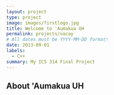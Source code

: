 ```yaml
---
layout: project
type: project
image: images/firstlogo.jpg
title: Welcome to 'Aumakua UH
permalink: projects/vacay
# All dates must be YYYY-MM-DD format!
date: 2013-09-01
labels:
  - C++
summary: My ICS 314 Final Project
---
```


## About 'Aumakua UH
